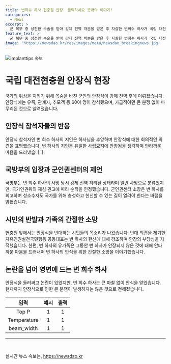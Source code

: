 ```yaml
---
title: 변희수 하사 현충원 안장  클릭하세요 뜻밖의 이야기!
categories:
  - News
excerpt: >
  군 복무 중 성전환 수술을 받아 강제 전역 처분을 받은 후 자살한 변희수 하사가 국립 대전현충원에 안장됐습니다. 유족과 관계자, 추모객 등이 변 하사를 추모하며 마지막 길을 함께했고, 군의 강제 전역 처리로 일반 사망으로 분류됐으나 국가인권위의 재심 권고에 따라 순직을 인정받아 안장됐습니다. 이에 반발하는 보수 성향 시민단체들은 안장의 부당성을 강조하는 집회를 열었습니다. 논란 속에도 변 하사는 영면에 들었습니다.
feature_text: >
  군 복무 중 성전환 수술을 받아 강제 전역 처분을 받은 후 자살한 변희수 하사가 국립 대전현충원에 안장됐습니다. 유족과 관계자, 추모객 등이 변 하사를 추모하며 마지막 길을 함께했고, 군의 강제 전역 처리로 일반 사망으로 분류됐으나 국가인권위의 재심 권고에 따라 순직을 인정받아 안장됐습니다. 이에 반발하는 보수 성향 시민단체들은 안장의 부당성을 강조하는 집회를 열었습니다. 논란 속에도 변 하사는 영면에 들었습니다.
image: 'https://newsdao.kr/res/images/meta/newsdao_breakingnews.jpg'
---
```


<p><img src="https://newsdao.kr/res/images/meta/newsdao_breakingnews.jpg" alt="implanttips 속보" /></p>

<h1>국립 대전현충원 안장식 현장</h1>

<p data-ke-size="size16">국가의 위상을 지키기 위해 목숨을 바친 군인의 안장식이 강제 전역 후에 이뤄졌습니다. 안장식에는 유족, 관계자, 추모객 등 60여 명이 참석했으며, 가급적이면 큰 분쟁 없이 마무리된 것으로 알려졌습니다. </p>

<h2 data-ke-size="size26">안장식 참석자들의 반응</h2>

<p data-ke-size="size16">안장식 참석자인 변 희수 하사의 지인은 하사님을 추앙하며 안장식에 대한 회의적인 의견을 표명했습니다. 변 하사의 지인은 유일한 사립묘지에 안장됨을 생각하며 안타까운 마음을 드러냈습니다.</p>

<h2 data-ke-size="size26">국방부의 입장과 군인권센터의 제언</h2>

<p data-ke-size="size16">국방부는 변 희수 하사의 사망 당시 강제 전역 처리된 상태라며 일반 사망으로 분류했지만, 국가인권위의 재심 권고에 따라 순직을 인정했습니다. 군인권센터 소장은 변 하사를 회고하며 성소수자도 국가를 위해 충성하고 헌신할 수 있는 길이 열려야 한다는 바램을 밝혔습니다.</p>

<h2 data-ke-size="size26">시민의 반발과 가족의 간절한 소망</h2>

<p data-ke-size="size16">현충원 앞에서는 안장식을 반대하는 시민들의 목소리가 나왔습니다. 반대 의견을 제기한 자유인권실천국민행동 공동대표는 변 하사의 헌신에 대해 강조하며 안장의 부당성을 지적했습니다. 한편, 변 하사의 유가족은 그동안 변 하사가 안장되지 않은 것에 대해 안타까운 마음을 드러내며 변 하사의 안식을 위한 간절한 소망을 이야기했습니다.</p>

<h2 data-ke-size="size26">논란을 넘어 영면에 드는 변 희수 하사</h2>

<p data-ke-size="size16">안장식을 둘러싸고 논란이 있었지만, 변 희수 하사는 큰 마찰 없이 안식을 얻었습니다. 현재까지 안장식으로 인한 큰 분쟁이 발생하지는 않은 것으로 전해졌습니다.</p>

<table>
<thead>
<tr>
<th style="text-align: center;">입력</th>
<th style="text-align: center;">예시</th>
<th style="text-align: center;">출력</th>
</tr>
</thead>
<tbody>
<tr>
<td style="text-align: center;">Top P</td>
<td style="text-align: center;">1</td>
<td style="text-align: center;">1</td>
</tr>
<tr>
<td style="text-align: center;">Temperature</td>
<td style="text-align: center;">1</td>
<td style="text-align: center;">1</td>
</tr>
<tr>
<td style="text-align: center;">beam_width</td>
<td style="text-align: center;">1</td>
<td style="text-align: center;">1</td>
</tr>
</tbody>
</table>

<hr>

<p data-ke-size="size16">&nbsp;</p>
실시간 뉴스 속보는, <a href="https://newsdao.kr" rel="dofollow">https://newsdao.kr</a>


